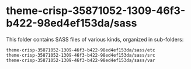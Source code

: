 # theme-crisp-35871052-1309-46f3-b422-98ed4ef153da/sass

This folder contains SASS files of various kinds, organized in sub-folders:

    theme-crisp-35871052-1309-46f3-b422-98ed4ef153da/sass/etc
    theme-crisp-35871052-1309-46f3-b422-98ed4ef153da/sass/src
    theme-crisp-35871052-1309-46f3-b422-98ed4ef153da/sass/var
